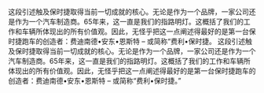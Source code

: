 <p-heading>
  这段引述触及保时捷取得当前一切成就的核心。无论是作为一个品牌，一家公司还是作为一个汽车制造商。65年来，这一直是我们的指路明灯。这概括了我们的工作和车辆所体现出的所有价值观。因此，无怪乎把这一点阐述得最好的是第一台保时捷跑车的创造者：费迪南德•安东•恩斯特 – 或简称“费利•保时捷。
</p-heading>

<p-text class="spacing-mt-32">
  这段引述触及保时捷取得当前一切成就的核心。无论是作为一个品牌，一家公司还是作为一个汽车制造商。65年来，这一直是我们的指路明灯。这概括了我们的工作和车辆所体现出的所有价值观。因此，无怪乎把这一点阐述得最好的是第一台保时捷跑车的创造者：费迪南德•安东•恩斯特 – 或简称“费利•保时捷。”
</p-text>
